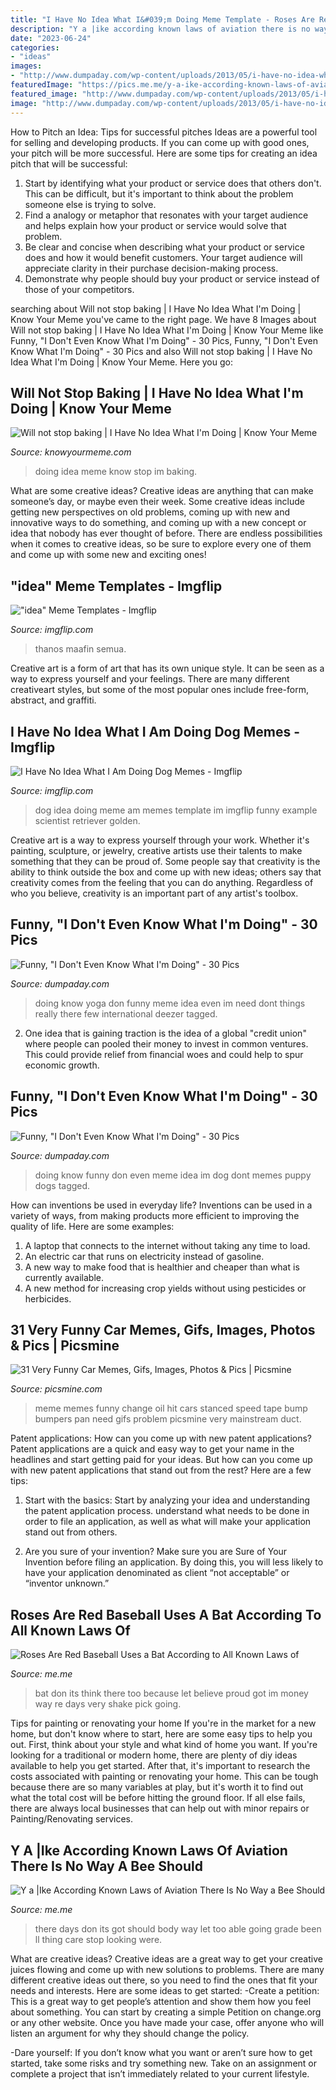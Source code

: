 ```yaml
---
title: "I Have No Idea What I&#039;m Doing Meme Template - Roses Are Red Baseball Uses A Bat According To All Known Laws Of"
description: "Y a |ike according known laws of aviation there is no way a bee should"
date: "2023-06-24"
categories:
- "ideas"
images:
- "http://www.dumpaday.com/wp-content/uploads/2013/05/i-have-no-idea-what-Im-doing-meme-27.jpg"
featuredImage: "https://pics.me.me/y-a-ike-according-known-laws-of-aviation-there-is-57111182.png"
featured_image: "http://www.dumpaday.com/wp-content/uploads/2013/05/i-have-no-idea-what-Im-doing-meme-23.jpg"
image: "http://www.dumpaday.com/wp-content/uploads/2013/05/i-have-no-idea-what-Im-doing-meme-23.jpg"
---
```



How to Pitch an Idea: Tips for successful pitches
Ideas are a powerful tool for selling and developing products. If you can come up with good ones, your pitch will be more successful. Here are some tips for creating an idea pitch that will be successful:
1. Start by identifying what your product or service does that others don't. This can be difficult, but it's important to think about the problem someone else is trying to solve.
2. Find a analogy or metaphor that resonates with your target audience and helps explain how your product or service would solve that problem.
3. Be clear and concise when describing what your product or service does and how it would benefit customers. Your target audience will appreciate clarity in their purchase decision-making process.
4. Demonstrate why people should buy your product or service instead of those of your competitors.

	

		
searching about Will not stop baking | I Have No Idea What I&#039;m Doing | Know Your Meme you've came to the right page. We have 8 Images about Will not stop baking | I Have No Idea What I&#039;m Doing | Know Your Meme like Funny, &quot;I Don&#039;t Even Know What I&#039;m Doing&quot; - 30 Pics, Funny, &quot;I Don&#039;t Even Know What I&#039;m Doing&quot; - 30 Pics and also Will not stop baking | I Have No Idea What I&#039;m Doing | Know Your Meme. Here you go:
		
    
## Will Not Stop Baking | I Have No Idea What I&#039;m Doing | Know Your Meme

<img loading=lazy src="http://i0.kym-cdn.com/photos/images/facebook/000/351/829/334.jpg" onerror="this.onerror=null;this.src='https://tse3.mm.bing.net/th?id=OIP.7_hHz7IvRT7X3NeHF3Eg-gHaKd&amp;pid=15.1';" alt="Will not stop baking | I Have No Idea What I&#039;m Doing | Know Your Meme">

_Source: knowyourmeme.com_

>doing idea meme know stop im baking. 

	

What are some creative ideas?
Creative ideas are anything that can make someone’s day, or maybe even their week. Some creative ideas include getting new perspectives on old problems, coming up with new and innovative ways to do something, and coming up with a new concept or idea that nobody has ever thought of before. There are endless possibilities when it comes to creative ideas, so be sure to explore every one of them and come up with some new and exciting ones!

    
## &quot;idea&quot; Meme Templates - Imgflip

<img loading=lazy src="https://i.imgflip.com/386d3l.png" onerror="this.onerror=null;this.src='https://tse3.mm.bing.net/th?id=OIP.2KSo1u6mRMKBIKCvGL3_nQHaJL&amp;pid=15.1';" alt="&quot;idea&quot; Meme Templates - Imgflip">

_Source: imgflip.com_

>thanos maafin semua. 

	

Creative art is a form of art that has its own unique style. It can be seen as a way to express yourself and your feelings. There are many different creativeart styles, but some of the most popular ones include free-form, abstract, and graffiti.

    
## I Have No Idea What I Am Doing Dog Memes - Imgflip

<img loading=lazy src="https://imgflip.com/s/meme/I-Have-No-Idea-What-I-Am-Doing-Dog.jpg" onerror="this.onerror=null;this.src='https://tse2.mm.bing.net/th?id=OIP.K-0PCSQVAJA1wJbhDhuUnQHaHa&amp;pid=15.1';" alt="I Have No Idea What I Am Doing Dog Memes - Imgflip">

_Source: imgflip.com_

>dog idea doing meme am memes template im imgflip funny example scientist retriever golden. 

	

Creative art is a way to express yourself through your work. Whether it's painting, sculpture, or jewelry, creative artists use their talents to make something that they can be proud of. Some people say that creativity is the ability to think outside the box and come up with new ideas; others say that creativity comes from the feeling that you can do anything. Regardless of who you believe, creativity is an important part of any artist's toolbox.

    
## Funny, &quot;I Don&#039;t Even Know What I&#039;m Doing&quot; - 30 Pics

<img loading=lazy src="http://www.dumpaday.com/wp-content/uploads/2013/05/i-have-no-idea-what-Im-doing-meme-27.jpg" onerror="this.onerror=null;this.src='https://tse2.mm.bing.net/th?id=OIP.q7ELbgA8wsxXNSXYi0zyNwHaE6&amp;pid=15.1';" alt="Funny, &quot;I Don&#039;t Even Know What I&#039;m Doing&quot; - 30 Pics">

_Source: dumpaday.com_

>doing know yoga don funny meme idea even im need dont things really there few international deezer tagged. 

	

2. One idea that is gaining traction is the idea of a global "credit union" where people can pooled their money to invest in common ventures. This could provide relief from financial woes and could help to spur economic growth.

    
## Funny, &quot;I Don&#039;t Even Know What I&#039;m Doing&quot; - 30 Pics

<img loading=lazy src="http://www.dumpaday.com/wp-content/uploads/2013/05/i-have-no-idea-what-Im-doing-meme-23.jpg" onerror="this.onerror=null;this.src='https://tse3.mm.bing.net/th?id=OIP.vyUpH9hjA4v9VFnMffO6tAHaEh&amp;pid=15.1';" alt="Funny, &quot;I Don&#039;t Even Know What I&#039;m Doing&quot; - 30 Pics">

_Source: dumpaday.com_

>doing know funny don even meme idea im dog dont memes puppy dogs tagged. 

	

How can inventions be used in everyday life?
Inventions can be used in a variety of ways, from making products more efficient to improving the quality of life. Here are some examples: 
1. A laptop that connects to the internet without taking any time to load. 
2. An electric car that runs on electricity instead of gasoline. 
3. A new way to make food that is healthier and cheaper than what is currently available. 
4. A new method for increasing crop yields without using pesticides or herbicides.

    
## 31 Very Funny Car Memes, Gifs, Images, Photos &amp; Pics | Picsmine

<img loading=lazy src="https://i2.wp.com/picsmine.com/wp-content/uploads/2017/03/Car-Meme-Hit-speedbump-need-to-change-bumpers-oil-pan.jpg?resize=700%2C700" onerror="this.onerror=null;this.src='https://tse1.mm.bing.net/th?id=OIP.5wO58_KzaQVJdK50QahKZwHaHa&amp;pid=15.1';" alt="31 Very Funny Car Memes, Gifs, Images, Photos &amp; Pics | Picsmine">

_Source: picsmine.com_

>meme memes funny change oil hit cars stanced speed tape bump bumpers pan need gifs problem picsmine very mainstream duct. 

	

Patent applications: How can you come up with new patent applications?
Patent applications are a quick and easy way to get your name in the headlines and start getting paid for your ideas. But how can you come up with new patent applications that stand out from the rest? Here are a few tips: 
1. Start with the basics: Start by analyzing your idea and understanding the patent application process. understand what needs to be done in order to file an application, as well as what will make your application stand out from others. 

2. Are you sure of your invention? Make sure you are Sure of Your Invention before filing an application. By doing this, you will less likely to have your application denominated as client “not acceptable” or “inventor unknown.” 


    
## Roses Are Red Baseball Uses A Bat According To All Known Laws Of

<img loading=lazy src="https://pics.me.me/thumb_roses-are-red-baseball-uses-a-bat-according-to-all-63456477.png" onerror="this.onerror=null;this.src='https://tse2.mm.bing.net/th?id=OIP.Tk-cabqKL9HBoNfTTIU8cwAAAA&amp;pid=15.1';" alt="Roses Are Red Baseball Uses a Bat According to All Known Laws of">

_Source: me.me_

>bat don its think there too because let believe proud got im money way re days very shake pick going. 

	

Tips for painting or renovating your home
If you're in the market for a new home, but don't know where to start, here are some easy tips to help you out. First, think about your style and what kind of home you want. If you're looking for a traditional or modern home, there are plenty of diy ideas available to help you get started.
After that, it's important to research the costs associated with painting or renovating your home. This can be tough because there are so many variables at play, but it's worth it to find out what the total cost will be before hitting the ground floor. If all else fails, there are always local businesses that can help out with minor repairs or Painting/Renovating services.

    
## Y A |Ike According Known Laws Of Aviation There Is No Way A Bee Should

<img loading=lazy src="https://pics.me.me/y-a-ike-according-known-laws-of-aviation-there-is-57111182.png" onerror="this.onerror=null;this.src='https://tse2.mm.bing.net/th?id=OIP.Sfd4Bl_oJjxDmWoZUhmWcAHaLL&amp;pid=15.1';" alt="Y a |Ike According Known Laws of Aviation There Is No Way a Bee Should">

_Source: me.me_

>there days don its got should body way let too able going grade been ll thing care stop looking were. 

	

What are creative ideas?
Creative ideas are a great way to get your creative juices flowing and come up with new solutions to problems. There are many different creative ideas out there, so you need to find the ones that fit your needs and interests. Here are some ideas to get started: 
-Create a petition: This is a great way to get people’s attention and show them how you feel about something. You can start by creating a simple Petition on change.org or any other website. Once you have made your case, offer anyone who will listen an argument for why they should change the policy. 

-Dare yourself: If you don’t know what you want or aren’t sure how to get started, take some risks and try something new. Take on an assignment or complete a project that isn’t immediately related to your current lifestyle.

